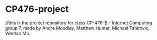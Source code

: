 # CP476-project

//this is the project repository for class CP-476-B - Internet Computing group 7, made by Andre Moodley, Matthew Hunter, Michael Tahirovic, Wentao Ma.
